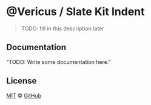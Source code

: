 # @Vericus / Slate Kit Indent

> TODO: fill in this description later

## Documentation

<!-- %docs
title: Slate Kit Indent
-->

"TODO: Write some documentation here."

<!-- %enddocs -->

## License

[MIT](./LICENSE.txt) &copy; [GitHub](https://github.com/)
